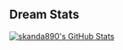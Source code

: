 <h2>Dream Stats</h2>
<a href="https://awesome-github-stats.azurewebsites.net/index.html??cardType=level&theme=vue-dark&preferLogin=false">    
<img  alt="skanda890's GitHub Stats" src="https://awesome-github-stats.azurewebsites.net/user-stats/skanda890?cardType=level&theme=vue-dark&preferLogin=false" />
